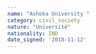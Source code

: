 ```yaml
---
name: "Ashoka University "
category: civil_society
nature: "Université"
nationality: IND
date_signed: '2018-11-12'
---
```

    